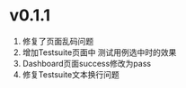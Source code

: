 # v0.1.1

1. 修复了页面乱码问题
2. 增加Testsuite页面中 测试用例选中时的效果
3. Dashboard页面success修改为pass
4. 修复Testsuite文本换行问题